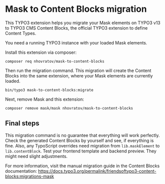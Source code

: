 # Mask to Content Blocks migration

This TYPO3 extension helps you migrate your Mask elements on TYPO3 v13 to TYPO3 CMS Content Blocks, the official TYPO3
extension to define Content Types.

You need a running TYPO3 instance with your loaded Mask elements.

Install this extension via composer:

```
composer req nhovratov/mask-to-content-blocks
```

Then run the migration command. This migration will create the Content Blocks into the same extension, where your Mask
elements are currently loaded.

```
bin/typo3 mask-to-content-blocks:migrate
```

Next, remove Mask and this extension:

```
composer remove mask/mask nhovratov/mask-to-content-blocks
```

## Final steps

This migration command is no guarantee that everything will work perfectly. Check the generated Content Blocks by
yourself and see, if everything is fine. Also, any TypoScript overrides need migration from `lib.maskElement` to
`lib.contentBlock`. Test your frontend template and backend preview. They might need slight adjustments.

For more information, visit the manual migration guide in the Content Blocks documentation: https://docs.typo3.org/permalink/friendsoftypo3-content-blocks:migrations-mask
